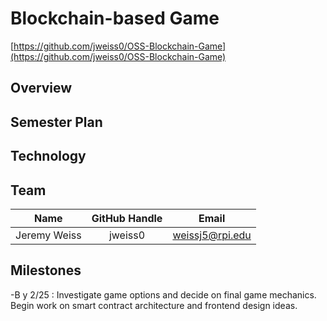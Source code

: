 Blockchain-based Game
===========
[https://github.com/jweiss0/OSS-Blockchain-Game](https://github.com/jweiss0/OSS-Blockchain-Game)

Overview
--------


Semester Plan
-------------


Technology
----------


Team
----
| **Name** | **GitHub Handle** | **Email** |
|:------:|:-------:|:------:|
| Jeremy Weiss | jweiss0 | weissj5@rpi.edu | 

Milestones
----------
-B y 2/25 : Investigate game options and decide on final game mechanics. Begin work on smart contract architecture and frontend design ideas.
